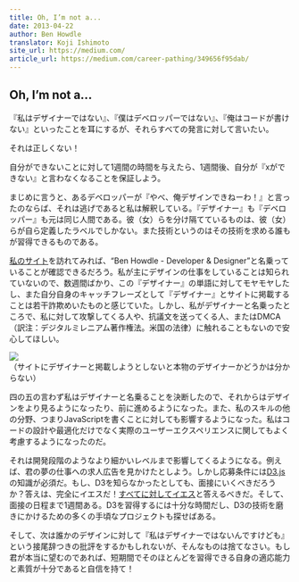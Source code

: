 ```yaml
---
title: Oh, I’m not a...
date: 2013-04-22
author: Ben Howdle
translator: Koji Ishimoto
site_url: https://medium.com/
article_url: https://medium.com/career-pathing/349656f95dab/
---
```


## Oh, I’m not a…

『私はデザイナーではない』、『僕はデベロッパーではない』、『俺はコードが書けない』といったことを耳にするが、それらすべての発言に対して言いたい。

それは正しくない！

自分ができないことに対して1週間の時間を与えたら、1週間後、自分が『xができない』と言わなくなることを保証しよう。

まじめに言うと、あるデベロッパーが『やべ、俺デザインできねーわ！』と言ったのならば、それは逃げであると私は解釈している。『デザイナー』も『デベロッパー』も元は同じ人間である。彼（女）らを分け隔てているものは、彼（女）らが自ら定義したラベルでしかない。また技術というのはその技術を求める誰もが習得できるものである。

[私のサイト](http://benhowdle.im/)を訪れてみれば、“Ben Howdle - Developer & Designer”と名乗っていることが確認できるだろう。私が主にデザインの仕事をしていることは知られていないので、数週間ばかり、この『デザイナー』の単語に対してモヤモヤしたし、また自分自身のキャッチフレーズとして『デザイナー』とサイトに掲載することは若干詐欺めいたものと感じていた。しかし、私がデザイナーと名乗ったところで、私に対して攻撃してくる人や、抗議文を送ってくる人、またはDMCA（訳注：デジタルミレニアム著作権法。米国の法律）に触れることもないので安心してほしい。

![](/img/not-sure-if-real-designer.jpg)  
（サイトにデザイナーと掲載しようとしないと本物のデザイナーかどうかは分からない）

四の五の言わず私はデザイナーと名乗ることを決断したので、それからはデザインをより見るようになったり、前に進めるようになった。また、私のスキルの他の分野、つまりJavaScriptを書くことに対しても影響するようになった。私はコードの設計や最適化だけでなく実際のユーザーエクスペリエンスに関してもよく考慮するようになったのだ。

それは開発段階のようなより細かいレベルまで影響してくるようになる。例えば、君の夢の仕事への求人広告を見かけたとしよう。しかし応募条件には[D3.js](http://d3js.org/)の知識が必須だ。もし、D3を知らなかったとしても、面接にいくべきだろうか？答えは、完全にイエスだ！[すべてに対してイエス](http://benhowdle.im/2012/07/03/say-yes-to-everything/)と答えるべきだ。そして、面接の日程まで1週間ある。D3を習得するには十分な時間だし、D3の技術を磨きにかけるための多くの手頃なプロジェクトも探せばある。

そして、次は誰かのデザインに対して『私はデザイナーではないんですけども』という接尾辞つきの批評をするかもしれないが、そんなものは捨てなさい。もし君が本当に望むのであれば、短期間でそのほとんどを習得できる自身の適応能力と素質が十分であると自信を持て！
